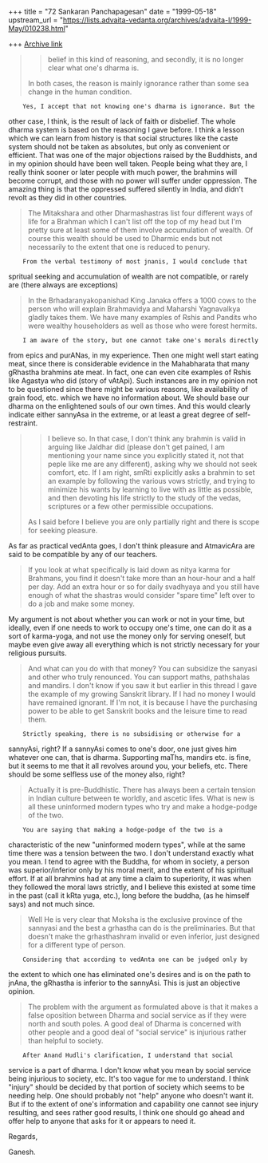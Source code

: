 +++
title = "72 Sankaran Panchapagesan"
date = "1999-05-18"
upstream_url = "https://lists.advaita-vedanta.org/archives/advaita-l/1999-May/010238.html"

+++
[Archive link](https://lists.advaita-vedanta.org/archives/advaita-l/1999-May/010238.html)

> > belief in this kind of reasoning, and secondly, it is no longer clear what
> > one's dharma is.
>
> In both cases, the reason is mainly ignorance rather than some sea change
> in the human condition.

        Yes, I accept that not knowing one's dharma is ignorance. But the
other case, I think, is the result of lack of faith or disbelief. The
whole dharma system is based on the reasoning I gave before. I think a
lesson which we can learn from history is that social structures like the
caste system should not be taken as absolutes, but only as convenient or
efficient. That was one of the major objections raised by the Buddhists,
and in my opinion should have been well taken.
        People being what they are, I really think sooner or later people
with much power, the brahmins will become corrupt, and those with no power
will suffer under oppression. The amazing thing is that the oppressed
suffered silently in India, and didn't revolt as they did in other
countries.

> The Mitakshara and other Dharmashastras list four different ways of life
> for a Brahman which I can't list off the top of my head but I'm pretty
> sure at least some of them involve accumulation of wealth.  Of course this
> wealth should be used to Dharmic ends but not necessarily to the extent
> that one is reduced to penury.

        From the verbal testimony of most jnanis, I would conclude that
spritual seeking and accumulation of wealth are not compatible, or rarely
are (there always are exceptions)

> In the Brhadaranyakopanishad King Janaka offers a 1000 cows to the person
> who will explain Brahmavidya and Maharshi Yagnavalkya gladly takes them.
> We have many examples of Rshis and Pandits who were wealthy householders
> as well as those who were forest hermits.

        I am aware of the story, but one cannot take one's morals directly
from epics and purANas, in my experience. Then one might well start eating
meat, since there is considerable evidence in the Mahabharata that many
gRhastha brahmins ate meat. In fact, one can even cite examples of Rshis
like Agastya who did (story of vAtApi). Such instances are in my opinion
not to be questioned since there might be various reasons, like
availability of grain food, etc. which we have no information about. We
should base our dharma on the enlightened souls of our own times. And this
would clearly indicate either sannyAsa in the extreme, or at least a great
degree of self-restraint.

> > I believe so. In that case, I don't think any
> > brahmin is valid in arguing like Jaldhar did (please don't get pained, I
> > am mentioning your name since you explicitly stated it, not that peple
> > like me are any different), asking why we should not seek comfort, etc.
> > If I am right, smRti explicitly asks a brahmin to set an example by following
> > the various vows strictly, and trying to minimize his wants by learning to
> > live with as little as possible, and then devoting his life strictly to
> > the study of the vedas, scriptures or a few other permissible occupations.
>
> As I said before I believe you are only partially right and there is scope
> for seeking pleasure.


As far as practical vedAnta goes, I don't think pleasure and AtmavicAra
are said to be compatible by any of our teachers.


> If you look at what specifically is laid down as nitya karma for Brahmans,
> you find it doesn't take more than an hour-hour and a half per day.  Add
> an extra hour or so for daily svadhyaya and you still have enough of
> what the shastras would consider "spare time" left over to do a job and
> make some money.


My argument is not about whether you can work or not in your time, but
ideally, even if one needs to work to occupy one's time, one can do it as
a sort of karma-yoga, and not use the money only for serving oneself, but
maybe even give away all everything which is not strictly necessary for
your religious pursuits.

> And what can you do with that money?  You can subsidize the sanyasi and
> other who truly renounced.  You can support maths, pathshalas and mandirs.
> I don't know if you saw it but earlier in this thread I gave the example
> of my growing Sanskrit library.  If I had no money I would have remained
> ignorant.  If I'm not, it is because I have the purchasing power to be
> able to get Sanskrit books and the leisure time to read them.


        Strictly speaking, there is no subsidising or otherwise for a
sannyAsi, right? If a sannyAsi comes to one's door, one just gives him
whatever one can, that is dharma. Supporting maThs, mandirs etc. is fine,
but it seems to me that it all revolves around you, your beliefs, etc.
There should be some selfless use of the money also, right?


> Actually it is pre-Buddhistic.  There has always been a certain tension in
> Indian culture between te worldly, and ascetic lifes.  What is new is all
> these uninformed modern types who try and make a hodge-podge of the two.

        You are saying that making a hodge-podge of the two is a
characteristic of the new "uninformed modern types", while at the same
time there was a tension between the two. I don't understand exactly what
you mean.
        I tend to agree with the Buddha, for whom in society, a person was
superior/inferior only by his moral merit, and the extent of his spiritual
effort. If at all brahmins had at any time a claim to superiority, it was
when they followed the moral laws strictly, and I believe this existed at
some time in the past (call it kRta yuga, etc.), long before the buddha,
(as he himself says) and not much since.

> Well He is very clear that Moksha is the exclusive province of the
> sannyasi and the best a grhastha can do is the preliminaries.  But that
> doesn't make the grhasthashram invalid or even inferior, just designed for
> a different type of person.

        Considering that according to vedAnta one can be judged only by
the extent to which one has eliminated one's desires and is on the path to
jnAna, the gRhastha is inferior to the sannyAsi. This is just an objective
opinion.

> The problem with the argument as formulated above is that it makes a false
> oposition between Dharma and social service as if they were north and
> south poles. A good deal of Dharma is concerned with other people and a
> good deal of "social service" is injurious rather than helpful to society.


        After Anand Hudli's clarification, I understand that social
service is a part of dharma.
        I don't know what you mean by social service being injurious to
society, etc. It's too vague for me to understand. I think "injury" should
be decided by that portion of society which seems to be needing help. One
should probably not "help" anyone who doesn't want it. But if to the
extent of one's information and capability one cannot see injury
resulting, and sees rather good results, I think one should go ahead and
offer help to anyone that asks for it or appears to need it.

Regards,

Ganesh.

